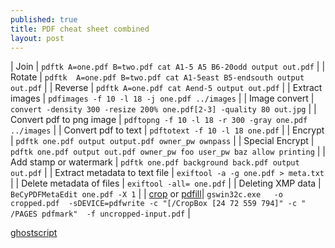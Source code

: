 ```yaml
---
published: true
title: PDF cheat sheet combined
layout: post
---
```

| Join | `pdftk A=one.pdf B=two.pdf cat A1-5 A5 B6-20odd output out.pdf` |
| Rotate | `pdftk  A=one.pdf B=two.pdf cat A1-5east B5-endsouth output out.pdf` |
| Reverse | `pdftk A=one.pdf cat Aend-5 output out.pdf` |
| Extract images | `pdfimages -f 10 -l 18 -j one.pdf ../images` | 
| Image convert | `convert -density 300 -resize 200% one.pdf[2-3] -quality 80 out.jpg` |
| Convert pdf to png image | `pdftopng -f 10 -l 18 -r 300 -gray one.pdf ../images` |
| Convert pdf to text | `pdftotext -f 10 -l 18 one.pdf` |
| Encrypt | `pdftk one.pdf output output.pdf owner_pw ownpass` |
| Special Encrypt | `pdftk one.pdf output out.pdf owner_pw foo user_pw baz allow printing` |
| Add stamp or watermark | `pdftk one.pdf background back.pdf output out.pdf` |
| Extract metadata to text file | `exiftool -a -g one.pdf > meta.txt` |
| Delete metadata of files | `exiftool -all= one.pdf` |
| Deleting XMP data | `BeCyPDFMetaEdit one.pdf -X 1` |
| [crop](http://stackoverflow.com/questions/6183479/cropping-a-pdf-using-ghostscript-9-01,) or [pdfill](http://www.pdfill.com/pdf_tools_free.html)| `gswin32c.exe   -o cropped.pdf  -sDEVICE=pdfwrite -c "[/CropBox [24 72 559 794]" -c " /PAGES pdfmark"  -f uncropped-input.pdf` | 


[ghostscript](http://www.peteryu.ca/tutorials/publishing/pdf_manipulation_tips)